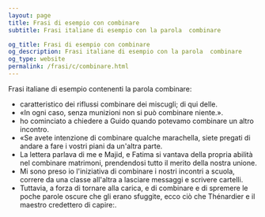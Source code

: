 ```yaml
---
layout: page
title: Frasi di esempio con combinare 
subtitle: Frasi italiane di esempio con la parola  combinare

og_title: Frasi di esempio con combinare 
og_description: Frasi italiane di esempio con la parola  combinare
og_type: website
permalink: /frasi/c/combinare.html
---
```


Frasi italiane di esempio contenenti la parola combinare:


- caratteristico dei riflussi combinare dei miscugli; di qui delle.
- «In ogni caso, senza munizioni non si può combinare niente.».
- ho cominciato a chiedere a Guido quando potevamo combinare un altro incontro.
- «Se avete intenzione di combinare qualche marachella, siete pregati di andare a fare i vostri piani da un'altra parte.
- La lettera parlava di me e Majid, e Fatima si vantava della propria abilità nel combinare matrimoni, prendendosi tutto il merito della nostra unione.
- Mi sono preso io l'iniziativa di combinare i nostri incontri a scuola, correre da una classe all'altra a lasciare messaggi e scrivere cartelli.
- Tuttavia, a forza di tornare alla carica, e di combinare e di spremere le poche parole oscure che gli erano sfuggite, ecco ciò che Thénardier e il maestro credettero di capire:.

